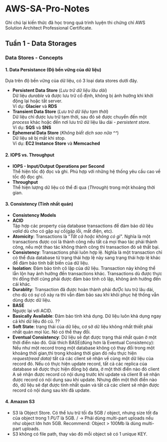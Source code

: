 # AWS-SA-Pro-Notes
Ghi chú lại kiến thức đã học trong quá trình luyện thi chứng chỉ AWS Solution Architect Professional Certificate.

## Tuần 1 - Data Storages

### Data Stores - Concepts

#### 1. Data Persistance (Độ bền vững của dữ liệu) 
Dựa trên độ bền vững của dữ liệu, có 3 loại data stores dưới đây.
- __Persistent Data Store__ (_Lưu trữ dữ liệu lâu dài_) \
Dữ liệu _durable_ và được lưu trữ cố định, không bị ảnh hưởng khi khởi động lại hoặc tắt server. \
Ví dụ: **Glacier** và **RDS**
- __Transient Data Store__ (_Lưu trữ dữ liệu tạm thời_) \
 Dữ liệu chỉ được lưu trữ tạm thời, sau đó sẽ được chuyển đến một _process_ khác hoặc đến nơi lưu trữ dữ liệu lâu dài - _persistent store_. \
 Ví dụ: **SQS** và **SNS**
- __Ephemeral Data Store__ (_Không biết dịch sao nữa ^^_) \
 Dữ liệu sẽ bị mất khi stop. \
 Ví dụ: __EC2 Instance Store__ và __Memcached__

#### 2. IOPS vs. Throughput
- __IOPS - Input/Output Operations per Second__ \
 Thể hiện tốc độ đọc và ghi. Phù hợp với những hệ thống yêu cầu cao về tốc độ đọc ghi. 
- __Throughput__ \
 Thể hiện lượng dữ liệu có thể đi qua (_Through_) trong một khoảng thời gian.

#### 3. Consistency (Tính nhất quán)
- __Consistency Models__
 - __ACID__ \
    Tập hợp các property của database transactions để đảm bảo dữ liệu _valid_ dù cho có gặp sự cố(gặp lỗi, mất điện, etc).
  - __Atomicity__: Transactions là "_Tất cả hoặc không có gì_". Nghĩa là một transactions được coi là thành công nếu tất cả mọi thao tác phải thành công, nếu một thao tác không thành công thì transaction đó sẽ thất bại. 
  - __Consistency__: Transactions phải luôn hợp lệ. Nghĩa là một transaction chỉ có thể đưa database từ trạng thái hợp lệ này sang trạng thái hợp lệ khác để đảm bảo tính bất biến của dữ liệu.
  - __Isolation__: Đảm bảo tính cô lập của dữ liệu. Transaction này không thể lẫn lộn hay ảnh hưởng đến transactions khác. Transactions dù được thực thi đồng thờI cũng phải được đảm bảo tính cô lập, không ảnh hưởng đến cái khác. 
  - __Durablity__: Transaction đã được hoàn thành phải đưỢc lưu trữ lâu dài, cho dù có sự cố xảy ra thì vẫn đảm bảo sau khi khôi phục hệ thống vẫn dùng được dữ liệu.
 - __BASE__ \
 Ngược lại với ACID.
  - __Basically Available__: Đảm bảo tính khả dụng. Dữ liệu luôn khả dụng ngay cả khi dữ liệu đó cũ. ??
  - __Soft State__: trạng thái của dữ liệu, cơ sở dữ liệu không nhất thiết phải nhất quán mọi lúc. Nó có thể thay đổi.
  - __Eventual Consistency__: Dữ liệu sẽ đạt được trạng thái nhất quán ở một thời điển nào đó.
 Giải thích BASE(đúng hơn là Eventual Consistency): Nếu như một record trong một database không có thay đổi trong một khoảng thời gian,thì trong khoảng thời gian đó nếu thực hiện _request(read data)_ tất cả các client sẽ nhận về cùng một dữ liệu của record đó. Nếu có thực hiện update record, tất cả các replica của database sẽ được thực hiện đồng bộ data, ở một thời điển nào đó client A sẽ nhận được record có nội dung trước khi update và client B sẽ nhận được record có nội dung sau khi update. Nhưng đến một thời điển nào đó, dữ liệu sẽ đạt được tính nhất quán và tất cả các client sẽ nhận được record có nội dung sau khi đã update.

#### 4. Amazon S3
- S3 là Object Store. Có thể lưu trữ tối đa 5GB / object, nhưng size tốt đa của object trong 1 _PUT_ là 5GB. /
-> Phải dùng multi-part uploads nếu như object lớn hơn 5GB. Recommend: Object > 100Mb là dùng multi-part uploads.
- S3 không có file path, thay vào đó mỗi object sẽ có 1 unique KEY.

